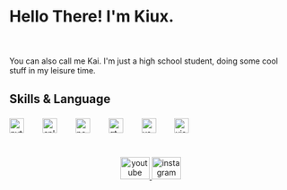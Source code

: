 <h1 align="left">Hello There! I'm Kiux.</h1>

###

<br clear="both">

<p align="left">You can also call me Kai. I'm just a high school student, doing some cool stuff in my leisure time.</p>

###

<h2 align="left">Skills & Language</h2>

###

<div align="left">
  <img src="https://skillicons.dev/icons?i=py" height="26" alt="python logo"  />
  <img width="25" />
  <img src="https://cdn.jsdelivr.net/gh/devicons/devicon/icons/cplusplus/cplusplus-original.svg" height="26" alt="cplusplus logo"  />
  <img width="25" />
  <img src="https://cdn.simpleicons.org/powershell/5391FE" height="26" alt="powershell logo"  />
  <img width="25" />
  <img src="https://cdn.simpleicons.org/qt/41CD52" height="26" alt="qt logo"  />
  <img width="25" />
  <img src="https://cdn.simpleicons.org/visualstudiocode/007ACC" height="26" alt="vscode logo"  />
  <img width="25" />
  <img src="https://cdn.simpleicons.org/visualstudio/5C2D91" height="26" alt="visualstudio logo"  />
</div>

###
<!--
<div align="center">
  <img src="https://github-readme-stats.vercel.app/api?username=nKiux&hide_title=false&hide_rank=false&show_icons=true&include_all_commits=true&count_private=true&disable_animations=false&theme=dracula&locale=en&hide_border=false&order=1" height="150" alt="stats graph"  />
  <img src="https://github-readme-stats.vercel.app/api/top-langs?username=nKiux&locale=en&hide_title=false&layout=compact&card_width=320&langs_count=5&theme=dracula&hide_border=false&order=2&custom_title=Most%20Used%20Languages" height="130" alt="languages graph"  />
</div>
-->
###

<br clear="both">

<div align="center">
  <a href="https://www.youtube.com/@nKKai" target="_blank">
    <img src="https://raw.githubusercontent.com/maurodesouza/profile-readme-generator/master/src/assets/icons/social/youtube/default.svg" width="52" height="40" alt="youtube logo"  />
  </a>
  <a href="https://www.instagram.com/ukaai.k/" target="_blank">
    <img src="https://raw.githubusercontent.com/maurodesouza/profile-readme-generator/master/src/assets/icons/social/instagram/default.svg" width="52" height="40" alt="instagram logo"  />
  </a>
</div>

###
